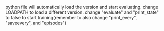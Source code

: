 python file will automatically load the version and start evaluating. change LOADPATH to load a different version. change "evaluate" and "print_state" to false to start training(remember to also change "print_every", "saveevery", and "episodes")
